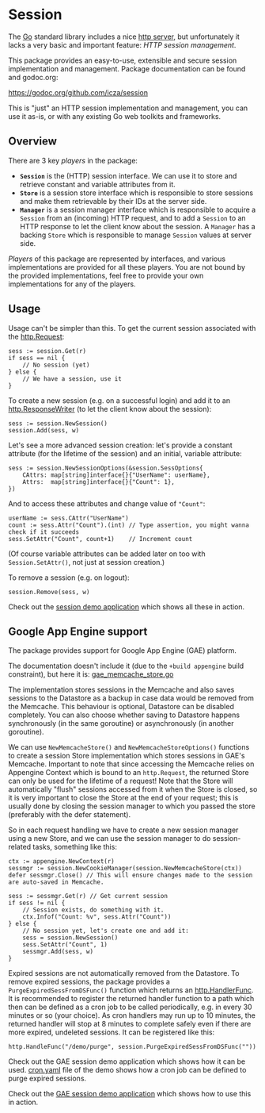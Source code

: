 # Session

The [Go](https://golang.org/) standard library includes a nice [http server](https://golang.org/pkg/net/http/), but unfortunately it lacks a very basic and important feature: _HTTP session management_.

This package provides an easy-to-use, extensible and secure session implementation and management. Package documentation can be found and godoc.org:

https://godoc.org/github.com/icza/session

This is "just" an HTTP session implementation and management, you can use it as-is, or with any existing Go web toolkits and frameworks.

## Overview

There are 3 key _players_ in the package:

- **`Session`** is the (HTTP) session interface. We can use it to store and retrieve constant and variable attributes from it.
- **`Store`** is a session store interface which is responsible to store sessions and make them retrievable by their IDs at the server side.
- **`Manager`** is a session manager interface which is responsible to acquire a `Session` from an (incoming) HTTP request, and to add a `Session` to an HTTP response to let the client know about the session. A `Manager` has a backing `Store` which is responsible to manage `Session` values at server side.

_Players_ of this package are represented by interfaces, and various implementations are provided for all these players.
You are not bound by the provided implementations, feel free to provide your own implementations for any of the players.

## Usage

Usage can't be simpler than this. To get the current session associated with the [http.Request](https://golang.org/pkg/net/http/#Request):

    sess := session.Get(r)
    if sess == nil {
        // No session (yet)
    } else {
        // We have a session, use it
    }

To create a new session (e.g. on a successful login) and add it to an [http.ResponseWriter](https://golang.org/pkg/net/http/#ResponseWriter) (to let the client know about the session):

    sess := session.NewSession()
    session.Add(sess, w)

Let's see a more advanced session creation: let's provide a constant attribute (for the lifetime of the session) and an initial, variable attribute:

    sess := session.NewSessionOptions(&session.SessOptions{
        CAttrs: map[string]interface{}{"UserName": userName},
        Attrs:  map[string]interface{}{"Count": 1},
    })

And to access these attributes and change value of `"Count"`:

    userName := sess.CAttr("UserName")
    count := sess.Attr("Count").(int) // Type assertion, you might wanna check if it succeeds
    sess.SetAttr("Count", count+1)    // Increment count

(Of course variable attributes can be added later on too with `Session.SetAttr()`, not just at session creation.)

To remove a session (e.g. on logout):

    session.Remove(sess, w)

Check out the [session demo application](https://github.com/icza/session/blob/master/session_demo/session_demo.go) which shows all these in action.

## Google App Engine support

The package provides support for Google App Engine (GAE) platform.

The documentation doesn't include it (due to the `+build appengine` build constraint), but here it is: [gae_memcache_store.go](https://github.com/icza/session/blob/master/gae_memcache_store.go)

The implementation stores sessions in the Memcache and also saves sessions to the Datastore as a backup
in case data would be removed from the Memcache. This behaviour is optional, Datastore can be disabled completely.
You can also choose whether saving to Datastore happens synchronously (in the same goroutine)
or asynchronously (in another goroutine). 

We can use `NewMemcacheStore()` and `NewMemcacheStoreOptions()` functions to create a session Store implementation
which stores sessions in GAE's Memcache. Important to note that since accessing the Memcache relies on
Appengine Context which is bound to an `http.Request`, the returned Store can only be used for the lifetime of a request!
Note that the Store will automatically "flush" sessions accessed from it when the Store is closed,
so it is very important to close the Store at the end of your request; this is usually done by closing
the session manager to which you passed the store (preferably with the defer statement).

So in each request handling we have to create a new session manager using a new Store, and we can use the session manager
to do session-related tasks, something like this:

    ctx := appengine.NewContext(r)
    sessmgr := session.NewCookieManager(session.NewMemcacheStore(ctx))
    defer sessmgr.Close() // This will ensure changes made to the session are auto-saved in Memcache.
    
    sess := sessmgr.Get(r) // Get current session
    if sess != nil {
        // Session exists, do something with it.
        ctx.Infof("Count: %v", sess.Attr("Count"))
    } else {
        // No session yet, let's create one and add it:
        sess = session.NewSession()
        sess.SetAttr("Count", 1)
        sessmgr.Add(sess, w)
    }

Expired sessions are not automatically removed from the Datastore. To remove expired sessions, the package
provides a `PurgeExpiredSessFromDSFunc()` function which returns an [http.HandlerFunc](https://golang.org/pkg/net/http/#HandlerFunc).
It is recommended to register the returned handler function to a path which then can be defined
as a cron job to be called periodically, e.g. in every 30 minutes or so (your choice).
As cron handlers may run up to 10 minutes, the returned handler will stop at 8 minutes
to complete safely even if there are more expired, undeleted sessions.
It can be registered like this:

    http.HandleFunc("/demo/purge", session.PurgeExpiredSessFromDSFunc(""))

Check out the GAE session demo application which shows how it can be used.
[cron.yaml](https://github.com/icza/session/blob/master/gae_session_demo/cron.yaml) file of the demo shows how a cron job can be defined to purge expired sessions.

Check out the [GAE session demo application](https://github.com/icza/session/blob/master/gae_session_demo/gae_session_demo.go) which shows how to use this in action.
